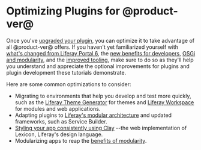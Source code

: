 # Optimizing Plugins for @product-ver@ [](id=optimizing-plugins-for-liferay-7)

Once you've
[upgraded your plugin](/develop/tutorials/-/knowledge_base/7-1/upgrading-plugins-to-liferay-7), 
you can optimize it to take advantage of all @product-ver@
offers. If you haven't yet familiarized yourself with
[what's changed from Liferay Portal 6](/develop/tutorials/-/knowledge_base/7-1/whats-changed-and-what-hasnt),
the
[new benefits for developers](/develop/tutorials/-/knowledge_base/7-1/benefits-of-liferay-7-for-liferay-6-developers),
[OSGi and modularity](/develop/tutorials/-/knowledge_base/7-1/osgi-and-modularity-for-liferay-6-developers),
and the
[improved tooling](/develop/tutorials/-/knowledge_base/7-1/improved-developer-tooling-liferay-workspace-maven-plugins-and-more),
make sure to do so as they'll help you understand and appreciate the optional
improvements for plugins and plugin development these tutorials demonstrate. 

Here are some common optimizations to consider:

-   Migrating to environments that help you develop and test
    more quickly, such as the
    [Liferay Theme Generator](/develop/tutorials/-/knowledge_base/7-1/migrating-a-6-2-theme-to-liferay-7)
    for themes and
    [Liferay Workspace](/develop/tutorials/-/knowledge_base/7-1/from-the-plugins-sdk-to-liferay-workspace)
    for modules and web applications. 
-   Adapting plugins to
    [Liferay's modular architecture](/develop/tutorials/-/knowledge_base/7-1/whats-changed-and-what-hasnt#embracing-a-modular-architecture)
    and updated frameworks, such as Service Builder.
-   [Styling your app consistently using Clay](/develop/tutorials/-/knowledge_base/7-1/applying-lexicon-styles-to-your-app)
    --the web implementation of Lexicon, Liferay's design language.
-   Modularizing apps to reap the
    [benefits of modularity](/develop/tutorials/-/knowledge_base/7-1/the-benefits-of-modularity). 
